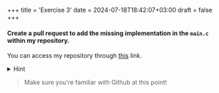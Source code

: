 +++
title = 'Exercise 3'
date = 2024-07-18T18:42:07+03:00
draft = false
+++


#### Create a pull request to add the missing implementation in the `main.c` within my repository.

You can access my repository through [this](https://github.com/HDDTHR/assignment_3_repo) link.
<details>
<summary>Hint</summary>
<div>
The general flow of actions should look something like fork, clone, commit, push, pull request to main repo 
</div>
</details>

> Make sure you're familiar with Github at this point!
